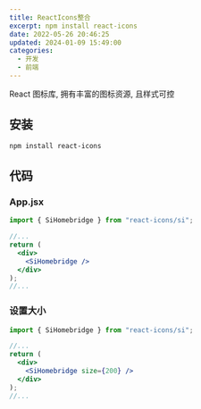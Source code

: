 ```yaml
---
title: ReactIcons整合
excerpt: npm install react-icons
date: 2022-05-26 20:46:25
updated: 2024-01-09 15:49:00
categories: 
  - 开发
  - 前端
---
```


React 图标库, 拥有丰富的图标资源, 且样式可控

## 安装

```bash
npm install react-icons
```

## 代码

### App.jsx

```jsx
import { SiHomebridge } from "react-icons/si";

//...
return (
  <div>
    <SiHomebridge />
  </div>
);
//...
```

### 设置大小

```jsx
import { SiHomebridge } from "react-icons/si";

//...
return (
  <div>
    <SiHomebridge size={200} />
  </div>
);
//...
```
